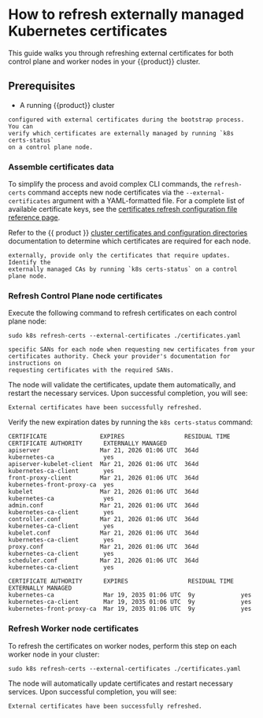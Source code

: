 # How to refresh externally managed Kubernetes certificates

This guide walks you through refreshing external certificates for both control
plane and worker nodes in your {{product}} cluster.

## Prerequisites

- A running {{product}} cluster

```{note} To refresh certificates, your cluster must have been initially
configured with external certificates during the bootstrap process. You can
verify which certificates are externally managed by running `k8s certs-status`
on a control plane node.
```

### Assemble certificates data

To simplify the process and avoid complex CLI commands, the `refresh-certs`
command accepts new node certificates via the `--external-certificates`
argument with a YAML-formatted file. For a complete list of available
certificate keys, see the
[certificates refresh configuration file reference page][reference page].

Refer to the {{ product }}
[cluster certificates and configuration directories][certificates]
documentation to determine which
certificates are required for each node.

```{note} If you are managing some of the Certificate Authorities (CAs)
externally, provide only the certificates that require updates. Identify the
externally managed CAs by running `k8s certs-status` on a control plane node.
```

### Refresh Control Plane node certificates

Execute the following command to refresh certificates on each control plane
node:

```
sudo k8s refresh-certs --external-certificates ./certificates.yaml
```

```{note} If your node setup includes additional SANs, be sure to include the
specific SANs for each node when requesting new certificates from your
certificates authority. Check your provider's documentation for instructions on
requesting certificates with the required SANs.

```

The node will validate the certificates, update them automatically, and restart
the necessary services. Upon successful completion, you will see:

```
External certificates have been successfully refreshed.
```

Verify the new expiration dates by running the `k8s certs-status` command:

```
CERTIFICATE               EXPIRES                 RESIDUAL TIME  CERTIFICATE AUTHORITY      EXTERNALLY MANAGED
apiserver                 Mar 21, 2026 01:06 UTC  364d           kubernetes-ca              yes
apiserver-kubelet-client  Mar 21, 2026 01:06 UTC  364d           kubernetes-ca-client       yes
front-proxy-client        Mar 21, 2026 01:06 UTC  364d           kubernetes-front-proxy-ca  yes
kubelet                   Mar 21, 2026 01:06 UTC  364d           kubernetes-ca              yes
admin.conf                Mar 21, 2026 01:06 UTC  364d           kubernetes-ca-client       yes
controller.conf           Mar 21, 2026 01:06 UTC  364d           kubernetes-ca-client       yes
kubelet.conf              Mar 21, 2026 01:06 UTC  364d           kubernetes-ca-client       yes
proxy.conf                Mar 21, 2026 01:06 UTC  364d           kubernetes-ca-client       yes
scheduler.conf            Mar 21, 2026 01:06 UTC  364d           kubernetes-ca-client       yes

CERTIFICATE AUTHORITY      EXPIRES                 RESIDUAL TIME  EXTERNALLY MANAGED
kubernetes-ca              Mar 19, 2035 01:06 UTC  9y             yes
kubernetes-ca-client       Mar 19, 2035 01:06 UTC  9y             yes
kubernetes-front-proxy-ca  Mar 19, 2035 01:06 UTC  9y             yes
```

### Refresh Worker node certificates

To refresh the certificates on worker nodes, perform this step on each worker
node in your cluster:

```
sudo k8s refresh-certs --external-certificates ./certificates.yaml
```

The node will automatically update certificates and restart necessary services.
Upon successful completion, you will see:

```
External certificates have been successfully refreshed.
```

<!-- Links -->

[certificates]: /snap/reference/certificates.md
[reference page]: /snap/reference/config-files/refresh-external-certs-config.md
